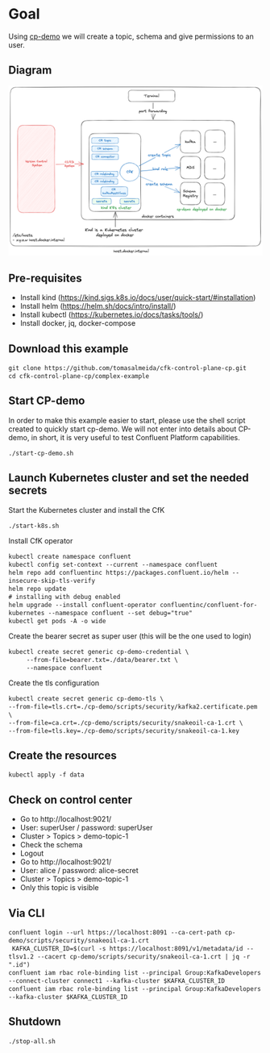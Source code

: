 # Goal

Using [cp-demo](https://docs.confluent.io/platform/current/tutorials/cp-demo/docs/overview.html) we will create a topic, schema and give permissions to an user.

## Diagram

![architecture diagram](./img/diagram.png)

## Pre-requisites
- Install kind (https://kind.sigs.k8s.io/docs/user/quick-start/#installation)
- Install helm (https://helm.sh/docs/intro/install/)
- Install kubectl (https://kubernetes.io/docs/tasks/tools/)
- Install docker, jq, docker-compose

## Download this example

```shell
git clone https://github.com/tomasalmeida/cfk-control-plane-cp.git
cd cfk-control-plane-cp/complex-example
```

## Start CP-demo

In order to make this example easier to start, please use the shell script created to quickly start cp-demo. We will not enter into details about CP-demo, in short, it is very useful to test Confluent Platform capabilities.

```shell
./start-cp-demo.sh
```

## Launch Kubernetes cluster and set the needed secrets

Start the Kubernetes cluster and install the CfK

```shell
./start-k8s.sh
```

Install CfK operator

```shell
kubectl create namespace confluent
kubectl config set-context --current --namespace confluent
helm repo add confluentinc https://packages.confluent.io/helm --insecure-skip-tls-verify
helm repo update
# installing with debug enabled
helm upgrade --install confluent-operator confluentinc/confluent-for-kubernetes --namespace confluent --set debug="true"
kubectl get pods -A -o wide
```

Create the bearer secret as super user (this will be the one used to login)

```shell
kubectl create secret generic cp-demo-credential \
     --from-file=bearer.txt=./data/bearer.txt \
     --namespace confluent
```

Create the tls configuration

```shell
kubectl create secret generic cp-demo-tls \
--from-file=tls.crt=./cp-demo/scripts/security/kafka2.certificate.pem \
--from-file=ca.crt=./cp-demo/scripts/security/snakeoil-ca-1.crt \
--from-file=tls.key=./cp-demo/scripts/security/snakeoil-ca-1.key
````

## Create the resources

```shell
kubectl apply -f data
```


## Check on control center

- Go to http://localhost:9021/
- User: superUser / password: superUser
- Cluster > Topics > demo-topic-1
- Check the schema
- Logout
- Go to http://localhost:9021/
- User: alice / password: alice-secret
- Cluster > Topics > demo-topic-1
- Only this topic is visible


## Via CLI

```shell
confluent login --url https://localhost:8091 --ca-cert-path cp-demo/scripts/security/snakeoil-ca-1.crt
 KAFKA_CLUSTER_ID=$(curl -s https://localhost:8091/v1/metadata/id --tlsv1.2 --cacert cp-demo/scripts/security/snakeoil-ca-1.crt | jq -r ".id")
confluent iam rbac role-binding list --principal Group:KafkaDevelopers --connect-cluster connect1 --kafka-cluster $KAFKA_CLUSTER_ID
confluent iam rbac role-binding list --principal Group:KafkaDevelopers --kafka-cluster $KAFKA_CLUSTER_ID
```

## Shutdown

```shell
./stop-all.sh
```
